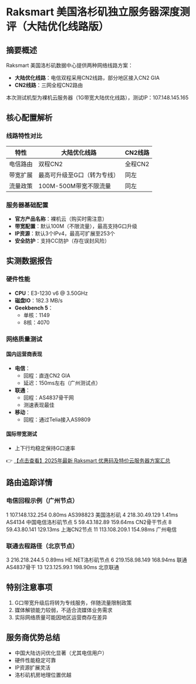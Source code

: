 # Raksmart 美国洛杉矶独立服务器深度测评（大陆优化线路版）

## 摘要概述
Raksmart 美国洛杉矶数据中心提供两种网络线路方案：
- **大陆优化线路**：电信双程采用CN2线路，部分地区接入CN2 GIA
- **CN2线路**：三网全程CN2路由

本次测试机型为裸机云服务器（1G带宽大陆优化线路），测试IP：107.148.145.165

## 核心配置解析
### 线路特性对比
| 特性                | 大陆优化线路                     | CN2线路               |
|---------------------|----------------------------------|-----------------------|
| 电信路由            | 双程CN2                         | 全程CN2              |
| 带宽扩展            | 最高可升级至G口（转为专线）     | 同左                 |
| 流量政策            | 100M-500M带宽不限流量           | 同左                 |

### 服务器基础配置
- **官方产品名称**：裸机云（购买时需注意）
- **带宽配置**：默认100M（不限流量），最高支持G口升级
- **IP资源**：默认3个IPv4，最高可扩展至253个
- **安全防护**：支持CC防护（存在误封风险）

## 实测数据报告
### 硬件性能
- **CPU**：E3-1230 v6 @ 3.50GHz
- **磁盘IO**：182.3 MB/s
- **Geekbench 5**：
  - 单核：1149
  - 8核：4070

### 网络质量测试
#### 国内运营商表现
- **电信**：
  - 回程：直连CN2 GIA
  - 延迟：150ms左右（广州测试点）
- **联通**：
  - 回程：AS4837骨干网
  - 测速表现最佳
- **移动**：
  - 回程：通过Telia接入AS9809

#### 国际带宽测试
- 上下行均稳定保持G口速率

👉 [【点击查看】2025年最新 Raksmart 优惠码及特价云服务器方案汇总](https://bit.ly/raksmart)

## 路由追踪详情
### 电信回程示例（广州节点）

1  107.148.132.254  0.80ms  AS398823  美国洛杉矶
4  218.30.49.129  1.41ms  AS4134  中国电信洛杉矶节点
5  59.43.182.89  159.64ms  CN2骨干节点
8  59.43.80.141  129.13ms  上海CN2节点
11  113.108.209.1  154.98ms  广州电信

### 联通去程路径（北京节点）

3  216.218.244.5  0.89ms  HE.NET洛杉矶节点
6  219.158.98.149  168.94ms  联通AS4837骨干
13  123.125.99.1  198.90ms  北京联通

## 特别注意事项
1. G口带宽升级后将转为专线服务，伴随流量限制政策
2. 媒体解锁能力较弱，不适合流媒体业务需求
3. 实际网络质量可能因地区运营商存在差异

## 服务商优势总结
- 中国大陆访问优化显著（尤其电信用户）
- 硬件性能稳定可靠
- IP资源扩展灵活
- 洛杉矶机房地理位置优越